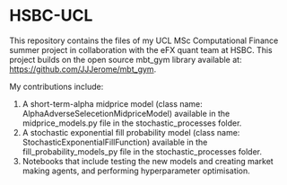 # HSBC-UCL

This repository contains the files of my UCL MSc Computational Finance summer project in collaboration with the eFX quant team at HSBC. This project builds on the open source mbt_gym library available at: https://github.com/JJJerome/mbt_gym.

My contributions include:
1. A short-term-alpha midprice model (class name: AlphaAdverseSelecetionMidpriceModel) available in the midprice_models.py file in the stochastic_processes folder.
2. A stochastic exponential fill probability model (class name: StochasticExponentialFillFunction) available in the fill_probability_models_py file in the stochastic_processes folder.
3. Notebooks that include testing the new models and creating market making agents, and performing hyperparameter optimisation.

